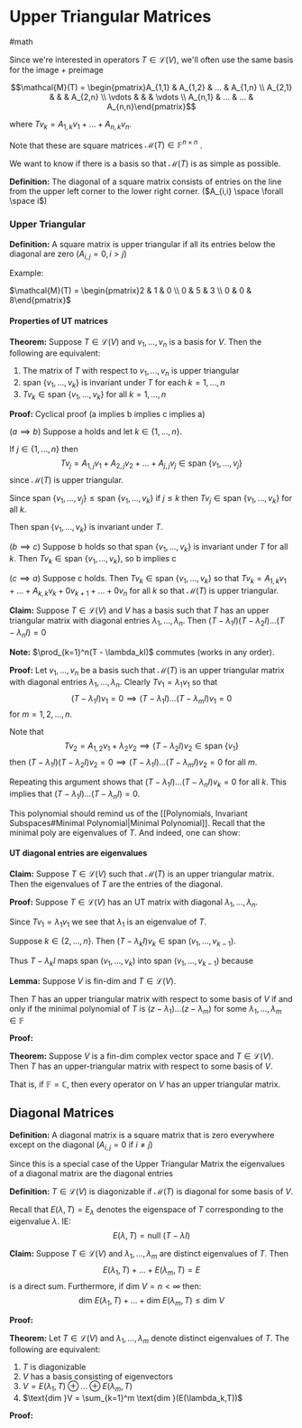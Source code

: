 # Upper Triangular Matrices
#math 

Since we're interested in operators $T \in \mathcal{L}(V)$, we'll often use the same basis for the image + preimage

$$\mathcal{M}(T) = \begin{pmatrix}A_{1,1} & A_{1,2} & ... & A_{1,n} \\ A_{2,1} & & & A_{2,n} \\ \vdots & & & \vdots \\ A_{n,1} & ... & ... & A_{n,n}\end{pmatrix}$$

where $Tv_k = A_{1,k}v_1 + ... + A_{n,k}v_n$. 

Note that these are square matrices $\mathcal{M}(T) \in \mathbb{F}^{n \times n}$ .


We want to know if there is a basis so that $\mathcal{M}(T)$ is as simple as possible.


**Definition:** The diagonal of a square matrix consists of entries on the line from the upper left corner to the lower right corner. ($A_{i,i} \space \forall \space i$) 

### Upper Triangular 

**Definition:** A square matrix is upper triangular if all its entries below the diagonal are zero $(A_{i,j} = 0, i >j)$

Example:

$\mathcal{M}(T) = \begin{pmatrix}2 & 1 & 0 \\ 0 & 5 & 3 \\ 0 & 0 & 8\end{pmatrix}$


#### Properties of UT matrices

**Theorem:** Suppose $T \in \mathcal{L}(V)$ and $v_1,...,v_n$ is a basis for $V$. Then the following are equivalent:

1. The matrix of $T$ with respect to $v_1,...,v_n$ is upper triangular
2. $\text{span }\{v_1,...,v_k\}$ is invariant under $T$ for each $k=1,...,n$
3. $Tv_k \in \text{span }\{v_1,...,v_k\}$ for all $k=1,...,n$

**Proof:** Cyclical proof (a implies b implies c implies a)

($a \implies b$) Suppose a holds and let $k \in \{1,...,n\}$. 

If $j \in \{1,...,n\}$ then $$Tv_j = A_{1,j}v_1 + A_{2,j}v_2+... + A_{j,j}v_j \in \text{span }\{v_1,...,v_j\}$$
since $\mathcal{M}(T)$ is upper triangular.

Since $\text{span }\{v_1,...,v_j\} \leq \text{span }\{v_1,...,v_k\}$ if $j \leq k$ then $Tv_j \in \text{span }\{v_1,...,v_k\}$ for all $k$. 

Then $\text{span }\{v_1,...,v_k\}$ is invariant under $T$.


($b \implies c$) Suppose b holds so that $\text{span }\{v_1,...,v_k\}$ is invariant under $T$ for all $k$. Then $Tv_k \in \text{span }\{v_1,...,v_k\}$, so b implies c


($c \implies a$) Suppose c holds. Then $Tv_k \in \text{span }\{v_1,...,v_k\}$ so that $Tv_k = A_{1,k}v_1 + ... + A_{k,k}v_k+0v_{k+1}+...+0v_n$ for all $k$ so that $\mathcal{M}(T)$ is upper triangular.


**Claim:** Suppose $T \in \mathcal{L}(V)$ and $V$ has a basis such that $T$ has an upper triangular matrix with diagonal entries $\lambda_1,...,\lambda_n$. Then $(T-\lambda_1 I)(T-\lambda_2 I)...(T - \lambda_n I) =0$

**Note:** $\prod_{k=1}^n(T - \lambda_kI)$ commutes (works in any order).

**Proof:** Let $v_1,...,v_n$ be a basis such that $\mathcal{M}(T)$ is an upper triangular matrix with diagonal entries $\lambda_1,...,\lambda_n$. Clearly $Tv_1 = \lambda_1v_1$ so that $$(T - \lambda_1I)v_1=0 \implies (T - \lambda_1I)...(T-\lambda_mI)v_1 = 0$$ for $m = 1,2,...,n$. 

Note that $$Tv_2 = A_{1,2}v_1+ \lambda_2v_2 \implies (T - \lambda_2 I)v_2 \in \text{span }\{v_1\}$$ then $(T - \lambda_1 I)(T -\lambda_2I)v_2 = 0 \implies (T - \lambda_1 I)...(T- \lambda_mI)v_2 = 0$ for all $m$.

Repeating this argument shows that $(T  - \lambda_1 I)...(T - \lambda_nI)v_k = 0$ for all $k$. This implies that $(T - \lambda_1 I)...(T - \lambda_nI)= 0$.

This polynomial should remind us of the [[Polynomials, Invariant Subspaces#Minimal Polynomial|Minimal Polynomial]]. Recall that the minimal poly are eigenvalues of $T$. And indeed, one can show:


#### UT diagonal entries are eigenvalues

**Claim:** Suppose $T \in \mathcal{L}(V)$ such that $\mathcal{M}(T)$ is an upper triangular matrix. Then the eigenvalues of $T$ are the entries of the diagonal. 

**Proof:** Suppose $T \in \mathcal{L}(V)$ has an UT matrix with diagonal $\lambda_1,...,\lambda_n$. 

Since $Tv_1 = \lambda_1v_1$ we see that $\lambda_1$ is an eigenvalue of $T$. 

Suppose $k \in \{2,...,n\}$. Then $(T - \lambda_kI)v_k \in \text{span }(v_1,...,v_{k-1})$. 

Thus $T  - \lambda_kI$ maps $\text{span }(v_1,...,v_k)$ into $\text{span }(v_1,...,v_{k-1})$ because


**Lemma:** Suppose $V$ is fin-dim and $T \in \mathcal{L}(V)$. 

Then $T$ has an upper triangular matrix with respect to some basis of $V$ if and only if the minimal polynomial of $T$ is $(z-\lambda_1)...(z-\lambda_m)$ for some $\lambda_1,...,\lambda_m \in \mathbb{F}$

**Proof:**



**Theorem:** Suppose $V$ is a fin-dim complex vector space and $T \in \mathcal{L}(V)$. Then $T$ has an upper-triangular matrix with respect to some basis of $V$. 

That is, if $\mathbb{F} = \mathbb{C}$, then every operator on $V$ has an upper triangular matrix.


## Diagonal Matrices

**Definition:** A diagonal matrix is a square matrix that is zero everywhere except on the diagonal ($A_{i,j} = 0$ if $i \neq j$) 

Since this is a special case of the Upper Triangular Matrix the eigenvalues of a diagonal matrix are the diagonal entries

**Definition:**  $T \in \mathcal{L}(V)$ is diagonizable if $\mathcal{M}(T)$ is diagonal for some basis of $V$.

Recall that $E(\lambda, T) = E_\lambda$ denotes the eigenspace of $T$ corresponding to the eigenvalue $\lambda$. IE: $$E(\lambda,T) = \text{null }(T - \lambda I)$$


**Claim:** Suppose $T \in \mathcal{L}(V)$ and $\lambda_1,...,\lambda_m$ are distinct eigenvalues of $T$. Then $$E(\lambda_1,T)+...+E(\lambda_m,T) = E$$ is a direct sum. Furthermore, if $\text{dim }V = n < \infty$ then: $$\text{dim }E(\lambda_1,T)+...+\text{dim }E(\lambda_m,T) \leq \text{dim }V$$

**Proof:**



**Theorem:** Let $T \in \mathcal{L}(V)$ and $\lambda_1,..., \lambda_m$ denote distinct eigenvalues of $T$. The following are equivalent:

1. $T$ is diagonizable
2. $V$ has a basis consisting of eigenvectors
3. $V = E(\lambda_1,T) \oplus ...\oplus E(\lambda_m,T)$ 
4. $\text{dim }V = \sum_{k=1}^m \text{dim }(E(\lambda_k,T))$

**Proof:**